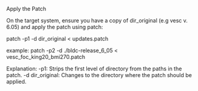 Apply the Patch

On the target system, ensure you have a copy of dir_original (e.g vesc v. 6.05) and apply the patch using patch:

patch -p1 -d dir_original < updates.patch

example:
patch -p2 -d ./bldc-release_6_05 < vesc_foc_king20_bmi270.patch

Explanation:
-p1: Strips the first level of directory from the paths in the patch.
-d dir_original: Changes to the directory where the patch should be applied.
